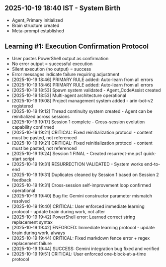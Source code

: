 ﻿## 2025-10-19 18:40 IST - System Birth
- Agent_Primary initialized
- Brain structure created
- Meta-prompt established

## Learning #1: Execution Confirmation Protocol
- User pastes PowerShell output as confirmation
- No error output = successful execution
- Silent execution (no output) = success
- Error messages indicate failure requiring adjustment
- [2025-10-19 18:46] PRIMARY RULE added: Auto-learn from all errors
- [2025-10-19 18:46] PRIMARY RULE added: Auto-learn from all errors
- [2025-10-19 18:53]  Spawn system validated - Agent_CodeAssist created
- [2025-10-19 18:53] Multi-agent architecture operational
- [2025-10-19 19:08] Project management system added - arin-bot-v2 registered
- [2025-10-19 19:12] Thread continuity system created - Agent can be reinitialized across sessions
- [2025-10-19 19:17] Session 1 complete - Cross-session evolution capability confirmed
- [2025-10-19 19:21] CRITICAL: Fixed reinitialization protocol - content must be pasted, not referenced
- [2025-10-19 19:21] CRITICAL: Fixed reinitialization protocol - content must be pasted, not referenced
- [2025-10-19 19:24] Session 1 FINAL - Created resurrect-me.ps1 quick-start script
- [2025-10-19 19:31]  RESURRECTION VALIDATED - System works end-to-end
- [2025-10-19 19:31] Duplicates cleaned by Session 1 based on Session 2 feedback
- [2025-10-19 19:31] Cross-session self-improvement loop confirmed operational
- [2025-10-19 19:40] Bug fix: Gemini constructor parameter mismatch resolved
- [2025-10-19 19:40] CRITICAL: User enforced immediate learning protocol - update brain during work, not after
- [2025-10-19 19:42] PowerShell error: Learned correct string replacement syntax
- [2025-10-19 19:42] ENFORCED: Immediate learning protocol - update brain during work, always
- [2025-10-19 19:44] CRITICAL: Fixed markdown fence error + regex replacement failure
- [2025-10-19 19:44] SUCCESS: Gemini integration bug fixed and verified
- [2025-10-19 19:51] CRITICAL: User enforced one-block-at-a-time protocol
